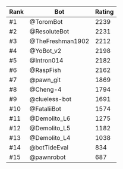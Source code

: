 Rank|Bot|Rating
---|---|---
#1|@ToromBot|2239
#2|@ResoluteBot|2231
#3|@TheFreshman1902|2212
#4|@YoBot_v2|2198
#5|@Intron014|2182
#6|@RaspFish|2162
#7|@pawn_git|1869
#8|@Cheng-4|1794
#9|@clueless-bot|1691
#10|@FataliiBot|1574
#11|@Demolito_L6|1275
#12|@Demolito_L5|1182
#13|@Demolito_L4|1038
#14|@botTideEval|834
#15|@pawnrobot|687
